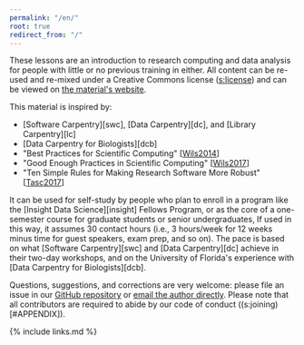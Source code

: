 ```yaml
---
permalink: "/en/"
root: true
redirect_from: "/"
---
```


These lessons are an introduction to research computing and data analysis
for people with little or no previous training in either.
All content can be re-used and re-mixed under a Creative Commons license ([s:license](#APPENDIX))
and can be viewed on [the material's website]({{site.website}}).

This material is inspired by:

- [Software Carpentry][swc], [Data Carpentry][dc], and [Library Carpentry][lc]
- [Data Carpentry for Biologists][dcb]
- "Best Practices for Scientific Computing" [[Wils2014](#CITE)]
- "Good Enough Practices in Scientific Computing" [[Wils2017](#CITE)]
- "Ten Simple Rules for Making Research Software More Robust" [[Tasc2017](#CITE)]

It can be used for self-study by people who plan to enroll in
a program like the [Insight Data Science][insight] Fellows Program,
or as the core of a one-semester course for graduate students or senior undergraduates,
If used in this way,
it assumes 30 contact hours
(i.e., 3 hours/week for 12 weeks minus time for guest speakers, exam prep, and so on).
The pace is based on what [Software Carpentry][swc] and [Data Carpentry][dc] achieve in their two-day workshops,
and on the University of Florida's experience with [Data Carpentry for Biologists][dcb].

Questions, suggestions, and corrections are very welcome:
please file an issue in our [GitHub repository]({{site.repo}})
or [email the author directly](mailto:{{site.email}}).
Please note that all contributors are required to abide by
our code of conduct ((s:joining)[#APPENDIX]).

{% include links.md %}
